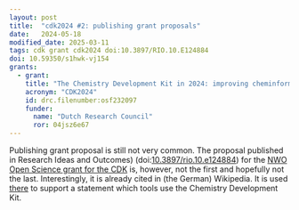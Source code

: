 ```yaml
---
layout: post
title:  "cdk2024 #2: publishing grant proposals"
date:   2024-05-18
modified_date: 2025-03-11
tags: cdk grant cdk2024 doi:10.3897/RIO.10.E124884
doi: 10.59350/s1hwk-vj154
grants:
  - grant:
    title: "The Chemistry Development Kit in 2024: improving cheminformatics research"
    acronym: "CDK2024"
    id: drc.filenumber:osf232097
    funder:
      name: "Dutch Research Council"
      ror: 04jsz6e67
---
```


Publishing grant proposal is still not very common. The proposal published in Research Ideas and Outcomes)
(doi:[10.3897/rio.10.e124884](https://doi.org/10.3897/rio.10.e124884)) for the
[NWO Open Science grant for the CDK](/2024/04/07/cdk2024.html) is, however, not the first and hopefully not the last.
Interestingly, it is already cited in (the German) Wikipedia. It is used [there](https://de.wikipedia.org/wiki/Chemistry_Development_Kit)
to support a statement which tools use the Chemistry Development Kit.
